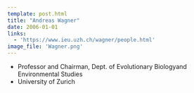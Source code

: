 ```yaml
---
template: post.html
title: "Andreas Wagner"
date: 2006-01-01
links:
  - 'https://www.ieu.uzh.ch/wagner/people.html'
image_file: 'Wagner.png'
---
```


* Professor and Chairman, Dept. of Evolutionary Biologyand Environmental Studies
* University of Zurich

<!--more-->

